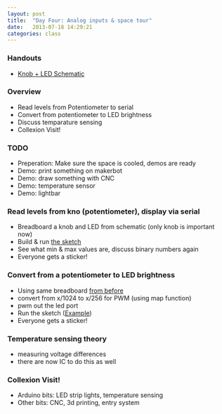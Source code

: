 ```yaml
---
layout: post
title:  "Day Four: Analog inputs & space tour"
date:   2013-07-18 14:29:21
categories: class
---
```


### Handouts

* [Knob + LED
  Schematic](https://github.com/collexion/arduinoclass/raw/master/Day4/KnobSchematic.pdf)

### Overview

* Read levels from Potentiometer to serial
* Convert from potentiometer to LED brightness
* Discuss temparature sensing
* Collexion Visit!

### TODO

* Preperation: Make sure the space is cooled, demos are ready
* Demo: print something on makerbot
* Demo: draw something with CNC
* Demo: temperature sensor
* Demo: lightbar

### Read levels from kno (potentiometer), display via serial

* Breadboard a knob and LED from schematic (only knob is important now)
* Build & run [the
  sketch](https://raw.github.com/collexion/arduinoclass/master/Day4/KnobToSerial/KnobToSerial.ino)
* See what min & max values are, discuss binary numbers again
* Everyone gets a sticker!

### Convert from a potentiometer to LED brightness

* Using same breadboard [from
  before](https://github.com/collexion/arduinoclass/raw/master/Day4/KnobSchematic.pdf)
* convert from x/1024 to x/256 for PWM (using map function)
* pwm out the led port
* Run the sketch
  ([Example](https://raw.github.com/collexion/arduinoclass/master/Day4/KnobToLED/KnobToLED.ino))
* Everyone gets a sticker!

### Temperature sensing theory

* measuring voltage differences
* there are now IC to do this as well

### Collexion Visit!

* Arduino bits: LED strip lights, temperature sensing
* Other bits: CNC, 3d printing, entry system

